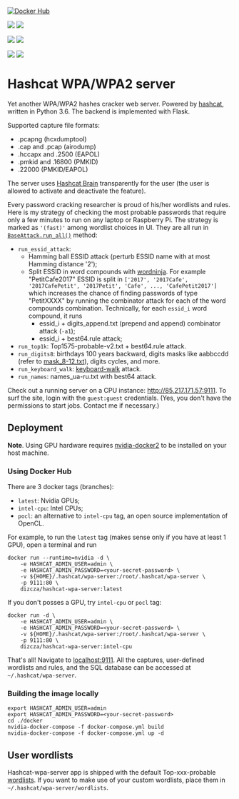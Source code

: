 [![Docker Hub](http://dockeri.co/image/dizcza/hashcat-wpa-server)](https://hub.docker.com/r/dizcza/hashcat-wpa-server/)

[![](https://images.microbadger.com/badges/version/dizcza/hashcat-wpa-server:latest.svg)](https://microbadger.com/images/dizcza/hashcat-wpa-server:latest)
[![](https://images.microbadger.com/badges/image/dizcza/hashcat-wpa-server:latest.svg)](https://microbadger.com/images/dizcza/hashcat-wpa-server:latest)

[![](https://images.microbadger.com/badges/version/dizcza/hashcat-wpa-server:intel-cpu.svg)](https://microbadger.com/images/dizcza/hashcat-wpa-server:intel-cpu)
[![](https://images.microbadger.com/badges/image/dizcza/hashcat-wpa-server:intel-cpu.svg)](https://microbadger.com/images/dizcza/hashcat-wpa-server:intel-cpu)

[![](https://images.microbadger.com/badges/version/dizcza/hashcat-wpa-server:pocl.svg)](https://microbadger.com/images/dizcza/hashcat-wpa-server:pocl)
[![](https://images.microbadger.com/badges/image/dizcza/hashcat-wpa-server:pocl.svg)](https://microbadger.com/images/dizcza/hashcat-wpa-server:pocl)


# Hashcat WPA/WPA2 server

Yet another WPA/WPA2 hashes cracker web server. Powered by [hashcat](https://hashcat.net/hashcat/), written in Python 3.6. The
backend is implemented with Flask.

Supported capture file formats:
* .pcapng (hcxdumptool)
* .cap and .pcap (airodump)
* .hccapx and .2500 (EAPOL)
* .pmkid and .16800 (PMKID)
* .22000 (PMKID/EAPOL)

The server uses [Hashcat Brain](https://hashcat.net/forum/thread-7903.html) transparently for the user (the user is allowed to activate and deactivate the feature).

Every password cracking researcher is proud of his/her wordlists and rules. Here is my strategy of checking the most
probable passwords that require only a few minutes to run on any laptop or Raspberry Pi. The strategy is marked as
`'(fast)'` among wordlist choices in UI. They are all run in [`BaseAttack.run_all()`](
https://github.com/dizcza/hashcat-wpa-server/blob/c9285676668c1c64fd5a62282366d3cb92dff969/app/attack/base_attack.py#L220)
method:

* `run_essid_attack`: 
  - Hamming ball ESSID attack (perturb ESSID name with at most Hamming distance '2');
  - Split ESSID in word compounds with [wordninja](https://github.com/keredson/wordninja). For example "PetitCafe2017" ESSID is split in `['2017', '2017Cafe', '2017CafePetit', '2017Petit', 'Cafe', ..., 'CafePetit2017']` which increases the chance of finding passwords of type "PetitXXXX" by running the combinator attack for each of the word compounds combination. Technically, for each `essid_i` word compound, it runs
      - essid_i + digits_append.txt (prepend and append) combinator attack (`-a1`);
      - essid_i + best64.rule attack;
* `run_top1k`: Top1575-probable-v2.txt + best64.rule attack.
* `run_digits8`: birthdays 100 years backward, digits masks like aabbccdd (refer to [mask_8-12.txt](app/word_magic/digits/mask_8-12.txt)), digits cycles, and more.
* `run_keyboard_walk`: [keyboard-walk](https://github.com/hashcat/kwprocessor) attack.
* `run_names`: names_ua-ru.txt with best64 attack.

Check out a running server on a CPU instance: http://85.217.171.57:9111. To surf the site, login with the `guest:guest` credentials. (Yes, you don't have the permissions to start jobs. Contact me if necessary.)


## Deployment

**Note**. Using GPU hardware requires [nvidia-docker2](https://github.com/NVIDIA/nvidia-docker) to be installed on your host machine.


### Using Docker Hub

There are 3 docker tags (branches):

* `latest`: Nvidia GPUs;
* `intel-cpu`: Intel CPUs;
* `pocl`: an alternative to `intel-cpu` tag, an open source implementation of OpenCL.

For example, to run the `latest` tag (makes sense only if you have at least 1 GPU), open a terminal and run

```
docker run --runtime=nvidia -d \
    -e HASHCAT_ADMIN_USER=admin \
    -e HASHCAT_ADMIN_PASSWORD=<your-secret-password> \
    -v ${HOME}/.hashcat/wpa-server:/root/.hashcat/wpa-server \
    -p 9111:80 \
    dizcza/hashcat-wpa-server:latest
```

If you don't posses a GPU, try `intel-cpu` or `pocl` tag:

```
docker run -d \
    -e HASHCAT_ADMIN_USER=admin \
    -e HASHCAT_ADMIN_PASSWORD=<your-secret-password> \
    -v ${HOME}/.hashcat/wpa-server:/root/.hashcat/wpa-server \
    -p 9111:80 \
    dizcza/hashcat-wpa-server:intel-cpu
```

That's all! Navigate to [localhost:9111](localhost:9111). All the captures, user-defined wordlists and rules, and the SQL database can be accessed at `~/.hashcat/wpa-server`.

### Building the image locally

```
export HASHCAT_ADMIN_USER=admin
export HASHCAT_ADMIN_PASSWORD=<your-secret-password>
cd ./docker
nvidia-docker-compose -f docker-compose.yml build
nvidia-docker-compose -f docker-compose.yml up -d
```


## User wordlists

Hashcat-wpa-server app is shipped with the default Top-xxx-probable [wordlists](https://github.com/berzerk0/Probable-Wordlists). If you want to make use of your custom wordlists, place them in `~/.hashcat/wpa-server/wordlists`.
